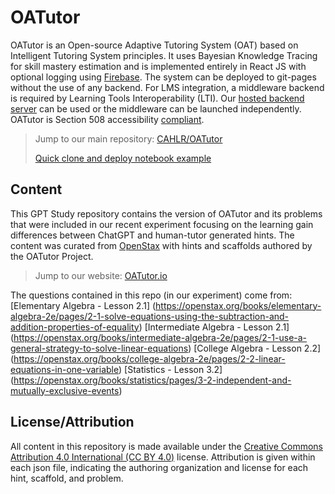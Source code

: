 # OATutor

OATutor is an Open-source Adaptive Tutoring System (OAT) based on Intelligent Tutoring System principles. It uses Bayesian Knowledge Tracing for skill mastery estimation and is implemented entirely in React JS with optional logging using [Firebase](https://firebase.google.com/). 
The system can be deployed to git-pages without the use of any backend. For LMS integration, 
a middleware backend is required by Learning Tools Interoperability (LTI). Our [hosted backend server](https://cahlr.github.io/OATutor/#/posts/set-up-canvas-integration) can be used or the middleware can be launched independently. OATutor is Section 508 accessibility [compliant](https://cahlr.github.io/OATutor/static/documents/OATutor_Sec508_WCAG.pdf).

> Jump to our main repository: [CAHLR/OATutor](https://github.com/CAHLR/OATutor)
>
> [Quick clone and deploy notebook example](https://colab.research.google.com/drive/15rzSOLT8EtfJM_Ts1ZQZYuT-FvJp2SW1?usp=sharing)

## Content 

This GPT Study repository contains the version of OATutor and its problems that were included in our recent experiment focusing on the learning gain differences between ChatGPT and human-tutor generated hints. The content was curated from [OpenStax](https://openstax.org/) with hints and scaffolds authored by the OATutor Project.

> Jump to our website: [OATutor.io](OATutor.io)
>
The questions contained in this repo (in our experiment) come from:
[Elementary Algebra - Lesson 2.1] (https://openstax.org/books/elementary-algebra-2e/pages/2-1-solve-equations-using-the-subtraction-and-addition-properties-of-equality)
[Intermediate Algebra - Lesson 2.1] (https://openstax.org/books/intermediate-algebra-2e/pages/2-1-use-a-general-strategy-to-solve-linear-equations)
[College Algebra - Lesson 2.2] (https://openstax.org/books/college-algebra-2e/pages/2-2-linear-equations-in-one-variable)
[Statistics - Lesson 3.2] (https://openstax.org/books/statistics/pages/3-2-independent-and-mutually-exclusive-events)

## License/Attribution

All content in this repository is made available under the [Creative Commons Attribution 4.0 International (CC BY 4.0)](https://creativecommons.org/licenses/by/4.0/) license. Attribution is given within each json file, indicating the authoring organization and license for each hint, scaffold, and problem.





